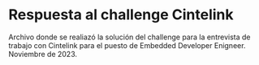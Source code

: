 # Respuesta al challenge Cintelink
Archivo donde se realiazó la solución del challenge para la entrevista de trabajo con Cintelink para el puesto de Embedded Developer Enigneer.
Noviembre de 2023.
